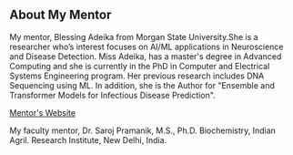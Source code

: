 ## About My Mentor

My mentor, Blessing Adeika from Morgan State University.She is a researcher who’s interest focuses on AI/ML applications in Neuroscience and Disease Detection. Miss Adeika, has a master's degree in Advanced Computing and she is currently in the PhD in Computer and Electrical Systems Engineering program. Her previous research includes DNA Sequencing using ML. In addition, she is the Author for "Ensemble and Transformer Models for Infectious Disease Prediction".

[Mentor's Website](https://www.linkedin.com/in/blessing-isoyiza-adeika/)


My faculty mentor, Dr. Saroj Pramanik, M.S., Ph.D. Biochemistry, Indian Agril. Research Institute, New Delhi, India. 

